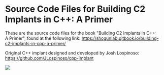 # Source Code Files for Building C2 Implants in C++: A Primer

These are the source code files for the book "Building C2 Implants in C++: A Primer", found at the following link: https://shogunlab.gitbook.io/building-c2-implants-in-cpp-a-primer/

Original C++ implant designed and developed by Josh Lospinoso: https://github.com/JLospinoso/cpp-implant

<img src="https://i.imgur.com/EjQ0mmX.png" />
